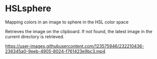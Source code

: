 # HSLsphere

Mapping colors in an image to sphere in the HSL color space

Retrieves the image on the clipboard.
If not found, the latest image in the current directory is retrieved.

https://user-images.githubusercontent.com/123575946/232210436-236345a0-9eeb-4905-8024-f761423e9bc3.mp4
